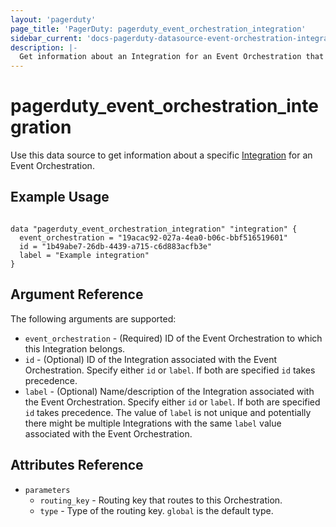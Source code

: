 ```yaml
---
layout: 'pagerduty'
page_title: 'PagerDuty: pagerduty_event_orchestration_integration'
sidebar_current: 'docs-pagerduty-datasource-event-orchestration-integration'
description: |-
  Get information about an Integration for an Event Orchestration that you have created.
---
```


# pagerduty_event_orchestration_integration

Use this data source to get information about a specific [Integration][1] for an Event Orchestration.

## Example Usage

```hcl

data "pagerduty_event_orchestration_integration" "integration" {
  event_orchestration = "19acac92-027a-4ea0-b06c-bbf516519601"
  id = "1b49abe7-26db-4439-a715-c6d883acfb3e"
  label = "Example integration"
}

```

## Argument Reference

The following arguments are supported:

- `event_orchestration` - (Required) ID of the Event Orchestration to which this Integration belongs.
- `id` - (Optional) ID of the Integration associated with the Event Orchestration. Specify either `id` or `label`. If both are specified `id` takes precedence.
- `label` - (Optional) Name/description of the Integration associated with the Event Orchestration. Specify either `id` or `label`. If both are specified `id` takes precedence. The value of `label` is not unique and potentially there might be multiple Integrations with the same `label` value associated with the Event Orchestration.

## Attributes Reference

- `parameters`
  - `routing_key` - Routing key that routes to this Orchestration.
  - `type` - Type of the routing key. `global` is the default type.

<!-- TODO: Add a link to Integration Page when API docs will be available -->

[1]: https://developer.pagerduty.com/api-reference/<event_orchestration_integration>
